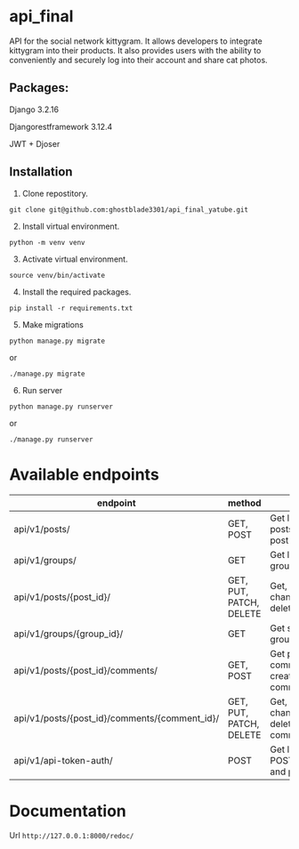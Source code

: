 # api_final
API for the social network kittygram.
It allows developers to integrate kittygram into their products.
It also provides users with the ability to conveniently and securely
log into their account and share cat photos.

## Packages:
Django 3.2.16

Djangorestframework 3.12.4

JWT + Djoser

## Installation
1) Clone repostitory.
```
git clone git@github.com:ghostblade3301/api_final_yatube.git
```
2) Install virtual environment.
```
python -m venv venv
```
3) Activate virtual environment.
```
source venv/bin/activate
```
4) Install the required packages.
```
pip install -r requirements.txt
```
5) Make migrations
```
python manage.py migrate
```
or
```
./manage.py migrate
```
6) Run server
```
python manage.py runserver
```
or
```
./manage.py runserver
```
# Available endpoints
| endpoint  | method |  action |        
| --- | --- | --- |
| api/v1/posts/	  | GET, POST  | Get list of posts/create post |
| api/v1/groups/  | GET  | Get list of groups |
| api/v1/posts/{post_id}/ | GET, PUT, PATCH, DELETE | Get, replace, change/update, delete post |
| api/v1/groups/{group_id}/ | GET | Get specific group |
| api/v1/posts/{post_id}/comments/	| GET, POST | Get post's comments, create comment |
| api/v1/posts/{post_id}/comments/{comment_id}/	| GET, PUT, PATCH, DELETE | Get, replace, change/update, delete comment |
| api/v1/api-token-auth/ | POST | Get login by POST'in login and password |

# Documentation
Url `http://127.0.0.1:8000/redoc/`

